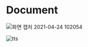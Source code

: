 # Document

![화면 캡처 2021-04-24 102054](https://user-images.githubusercontent.com/44011517/115942803-e8cb4100-a4e6-11eb-8801-cc060aab5fcf.jpg)

![tts](https://user-images.githubusercontent.com/69634389/115958384-42148e00-a542-11eb-94aa-325687caeada.jpg)
